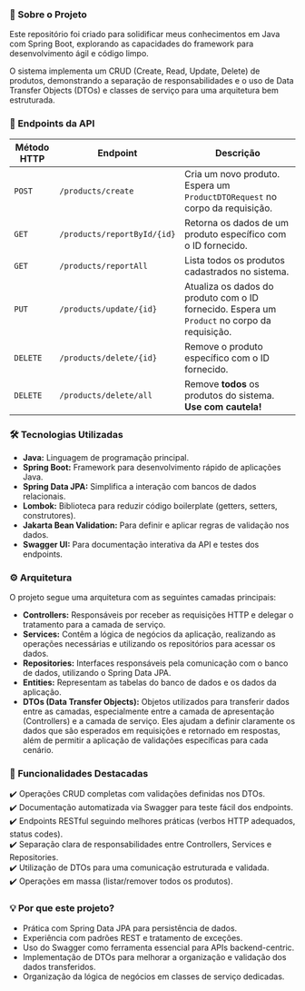 ### 📌 Sobre o Projeto

Este repositório foi criado para solidificar meus conhecimentos em Java com Spring Boot, explorando as capacidades do framework para desenvolvimento ágil e código limpo.

O sistema implementa um CRUD (Create, Read, Update, Delete) de produtos, demonstrando a separação de responsabilidades e o uso de Data Transfer Objects (DTOs) e classes de serviço para uma arquitetura bem estruturada.

### 🔗 Endpoints da API

| Método HTTP | Endpoint              | Descrição                                                                   |
|-------------|-----------------------|-----------------------------------------------------------------------------|
| `POST`      | `/products/create`    | Cria um novo produto. Espera um `ProductDTORequest` no corpo da requisição.   |
| `GET`       | `/products/reportById/{id}` | Retorna os dados de um produto específico com o ID fornecido.               |
| `GET`       | `/products/reportAll`   | Lista todos os produtos cadastrados no sistema.                              |
| `PUT`       | `/products/update/{id}` | Atualiza os dados do produto com o ID fornecido. Espera um `Product` no corpo da requisição. |
| `DELETE`    | `/products/delete/{id}` | Remove o produto específico com o ID fornecido.                             |
| `DELETE`    | `/products/delete/all` | Remove **todos** os produtos do sistema. **Use com cautela!** |

### 🛠 Tecnologias Utilizadas

* **Java:** Linguagem de programação principal.
* **Spring Boot:** Framework para desenvolvimento rápido de aplicações Java.
* **Spring Data JPA:** Simplifica a interação com bancos de dados relacionais.
* **Lombok:** Biblioteca para reduzir código boilerplate (getters, setters, construtores).
* **Jakarta Bean Validation:** Para definir e aplicar regras de validação nos dados.
* **Swagger UI:** Para documentação interativa da API e testes dos endpoints.

### ⚙️ Arquitetura

O projeto segue uma arquitetura com as seguintes camadas principais:

* **Controllers:** Responsáveis por receber as requisições HTTP e delegar o tratamento para a camada de serviço.
* **Services:** Contêm a lógica de negócios da aplicação, realizando as operações necessárias e utilizando os repositórios para acessar os dados.
* **Repositories:** Interfaces responsáveis pela comunicação com o banco de dados, utilizando o Spring Data JPA.
* **Entities:** Representam as tabelas do banco de dados e os dados da aplicação.
* **DTOs (Data Transfer Objects):** Objetos utilizados para transferir dados entre as camadas, especialmente entre a camada de apresentação (Controllers) e a camada de serviço. Eles ajudam a definir claramente os dados que são esperados em requisições e retornado em respostas, além de permitir a aplicação de validações específicas para cada cenário.

### 🚀 Funcionalidades Destacadas

✔️ Operações CRUD completas com validações definidas nos DTOs.
<br>✔️ Documentação automatizada via Swagger para teste fácil dos endpoints.
<br>✔️ Endpoints RESTful seguindo melhores práticas (verbos HTTP adequados, status codes).
<br>✔️ Separação clara de responsabilidades entre Controllers, Services e Repositories.
<br>✔️ Utilização de DTOs para uma comunicação estruturada e validada.
<br>✔️ Operações em massa (listar/remover todos os produtos).

### 💡 Por que este projeto?

* Prática com Spring Data JPA para persistência de dados.
* Experiência com padrões REST e tratamento de exceções.
* Uso do Swagger como ferramenta essencial para APIs backend-centric.
* Implementação de DTOs para melhorar a organização e validação dos dados transferidos.
* Organização da lógica de negócios em classes de serviço dedicadas.
